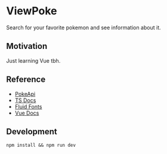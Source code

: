 # ViewPoke

Search for your favorite pokemon and see information about it.

## Motivation

Just learning Vue tbh.

## Reference

- [PokeApi](https://pokeapi.co/)
- [TS Docs](https://tsdocs.dev/)
- [Fluid Fonts](https://utopia.fyi/)
- [Vue Docs](https://vuejs.org/guide)

## Development

```shell
npm install && npm run dev
```
